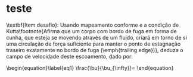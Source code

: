 # teste

\textbf{Item desafio}: Usando mapeamento conforme e a condição de Kutta\footnote{Afirma que um corpo com bordo de fuga em forma de cunha, que esteja se movendo através de um fluido, criará em torno de si uma circulação de força suficiente para manter o ponto de estagnação traseiro exatamente no bordo de fuga (\emph{trailing edge})}, deduza o campo de velocidade deste escoamento, dado por:


\begin{equation}\label{eq1}
\frac{\bu}{\bu_{\infty}}=
\end{equation}


